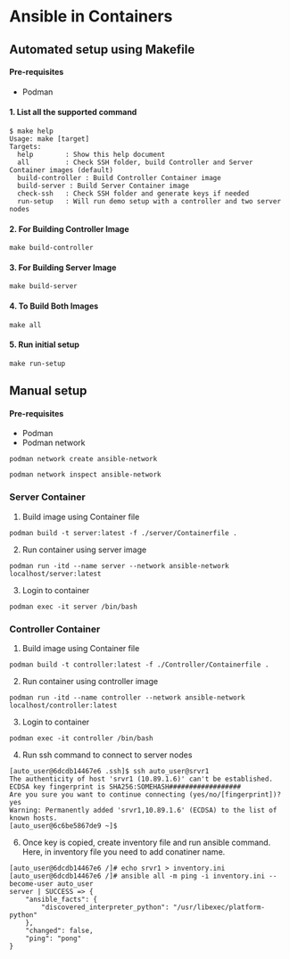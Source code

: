 # Ansible in Containers



## Automated setup using Makefile

#### Pre-requisites

* Podman

#### 1. List all the supported command
```
$ make help
Usage: make [target]
Targets:
  help        : Show this help document
  all         : Check SSH folder, build Controller and Server Container images (default)
  build-controller : Build Controller Container image
  build-server : Build Server Container image
  check-ssh   : Check SSH folder and generate keys if needed
  run-setup   : Will run demo setup with a controller and two server nodes
```

#### 2. For Building Controller Image 

`make build-controller`

#### 3. For Building Server Image 

`make build-server`

#### 4. To Build Both Images 

`make all`

#### 5. Run initial setup

`make run-setup`

## Manual setup

#### Pre-requisites

* Podman
* Podman network

```
podman network create ansible-network

podman network inspect ansible-network
```

### Server Container
1. Build image using Container file

`podman build -t server:latest -f ./server/Containerfile .`

2. Run container using server image

`podman run -itd --name server --network ansible-network localhost/server:latest`

3. Login to container

`podman exec -it server /bin/bash`



### Controller Container 
1. Build image using Container file

`podman build -t controller:latest -f ./Controller/Containerfile .`

2. Run container using controller image

`podman run -itd --name controller --network ansible-network localhost/controller:latest`

3. Login to container

`podman exec -it controller /bin/bash`

4. Run ssh command to connect to server nodes

```
[auto_user@6dcdb14467e6 .ssh]$ ssh auto_user@srvr1
The authenticity of host 'srvr1 (10.89.1.6)' can't be established.
ECDSA key fingerprint is SHA256:SOMEHASH##################    
Are you sure you want to continue connecting (yes/no/[fingerprint])? yes
Warning: Permanently added 'srvr1,10.89.1.6' (ECDSA) to the list of known hosts.
[auto_user@6c6be5867de9 ~]$
```

6. Once key is copied, create inventory file and run ansible command. Here, in inventory file you need to add conatiner name.
```
[auto_user@6dcdb14467e6 /]# echo srvr1 > inventory.ini
[auto_user@6dcdb14467e6 /]# ansible all -m ping -i inventory.ini --become-user auto_user
server | SUCCESS => {
    "ansible_facts": {
        "discovered_interpreter_python": "/usr/libexec/platform-python"
    },
    "changed": false,
    "ping": "pong"
}
```
